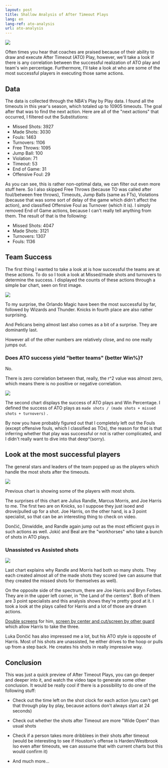 ```yaml
---
layout: post
title: Shallow Analysis of After Timeout Plays
lang: en
lang-ref: ato-analysis
url: ato-analysis
---
```


![](/assets/ato_analysis/drawing_play.png)

Often times you hear that coaches are praised because of their ability to draw and execute After Timeout (ATO) Play, however, we'll take a look if there is any correlation between the successful realization of ATO play and team's win percentage. Furthermore, I'll take a look at who are some of the most successful players in executing those same actions.

<!--more-->

## Data

The data is collected through the NBA's Play by Play data. I found all the timeouts in this year's season, which totaled up to 10905 timeouts. The goal after that was to find the next action. Here are all of the "next actions" that occurred, I filtered out the Substitutions:

* Missed Shots: 3927
* Made Shots: 3030
* Fouls: 1463
* Turnovers: 1106
* Free Throws: 1095
* Jump Ball: 100
* Violation: 71
* Timeout: 53
* End of Game: 31
* Offensive Foul: 29

As you can see, this is rather non-optimal data, we can filter out even more stuff here. So I also skipped Free Throws (because TO was called after foul/between free throws), Timeouts, Jump Balls (same as FTs), Violations (because that was some sort of delay of the game which didn't affect the action), and classified Offensive Foul as Turnover (which it is). I simply removed End of Game actions, because I can't really tell anything from them. The result of that is the following:

* Missed Shots: 4047
* Made Shots: 3121
* Turnovers: 1307
* Fouls: 1136

## Team Success

The first thing I wanted to take a look at is how successful the teams are at these actions. To do so I took a look at Missed/made shots and turnovers to determine the success. I displayed the counts of these actions through a simple bar chart, seen on first image.

![](/assets/ato_analysis/after_timeout_1.png)

To my surprise, the Orlando Magic have been the most successful by far, followed by Wizards and Thunder. Knicks in fourth place are also rather surprising.

And Pelicans being almost last also comes as a bit of a surprise. They are dominantly last.

However all of the other numbers are relatively close, and no one really jumps out.

### Does ATO success yield "better teams" (better Win%)?

No.

There is zero correlation between that, really, the r^2 value was almost zero, which means there is no positive or negative correlation.

![](/assets/ato_analysis/ato_connection.png)

The second chart displays the success of ATO plays and Win Percentage.  I defined the success of ATO plays as `made shots / (made shots + missed shots + turnovers)` .

By now you have probably figured out that I completely left out the Fouls (except offensive fouls, which I classified as TOs), the reason for that is that inferring whether that play was successful or not is rather complicated, and I didn't really want to dive into that deep^(sorry).

## Look at the most successful players

The general stars and leaders of the team popped up as the players which handle the most shots after the timeouts.

![](/assets/ato_analysis/most_shots_ato.png)

Previous chart is showing some of the players with most shots.

The surprises of this chart are Julius Randle, Marcus Morris, and Joe Harris to me. The first two are on Knicks, so I suppose they just isoed and drove/pulled up for a shot. Joe Harris, on the other hand, is a 3 point specialist, so that can be an interesting thing to check on video.

Dončić, Dinwiddie, and Randle again jump out as the most efficient guys in such actions as well. Jokić and Beal are the "workhorses" who take a bunch of shots in ATO plays.

### Unassisted vs Assisted shots

![](/assets/ato_analysis/unassisted_assisted_ato.png)

Last chart explains why Randle and Morris had both so many shots. They each created almost all of the made shots they scored (we can assume that they created the missed shots for themselves as well).

On the opposite side of the spectrum, there are Joe Harris and Bryn Forbes. They are in the upper left corner, in "the Land of the centers". Both of them are 3 point specialists and this analysis shows they're pretty good at it. I took a look at the plays called for Harris and a lot of those are drawn actions.

[Double screens](https://videos.nba.com/nba/pbp/media/2020/01/14/0021900599/499/38f6f5d8-4ecf-fabc-7fa6-f2d589aa3e60_1280x720.mp4) for him, [screen by center and cut/screen by other guard](https://videos.nba.com/nba/pbp/media/2019/10/30/0021900059/252/ec71bc32-d34a-38b4-3fa2-2e87c6d4024e_1280x720.mp4) which allow Harris to take the three.

Luka Dončić has also impressed me a lot, but his ATO style is opposite of Harris. Most of his shots are unassisted, he either drives to the hoop or pulls up from a step back. He creates his shots in really impressive way.


## Conclusion

This was just a quick preview of After Timeout Plays, you can go deeper and deeper into it, and watch the video tape to generate some other conclusion. It would be really cool if there is a possibility to do one of the following stuff:

* Check out the time left on the shot clock for each action (you can't get that through play by play, because actions don't always start at 24 seconds)

* Check out whether the shots after Timeout are more "Wide Open" than usual shots

* Check if a person takes more dribblees in their shots after timeout (would be interesting to see if Houston's offense is Harden/Westbrook Iso even after timeouts, we can asssume that with current charts but this would confirm it)

* And much more...
